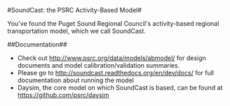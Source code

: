 #SoundCast: the PSRC Activity-Based Model#

You've found the Puget Sound Regional Council's activity-based regional transportation model, which we call SoundCast.

##Documentation##

* Check out http://www.psrc.org/data/models/abmodel/ for design documents and model calibration/validation summaries.
* Please go to http://soundcast.readthedocs.org/en/dev/docs/ for full documentation about running the model
* Daysim, the core model on which SoundCast is based, can be found at https://github.com/psrc/daysim

